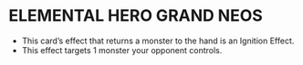 
# ELEMENTAL HERO GRAND NEOS

*   This card’s effect that returns a monster to the hand is an Ignition Effect.
*   This effect targets 1 monster your opponent controls.

  